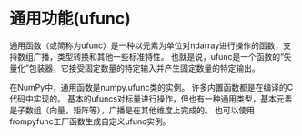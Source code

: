 # 通用功能(ufunc)

通用函数（或简称为ufunc）是一种以元素为单位对ndarray进行操作的函数，支持数组广播，类型转换和其他一些标准特性。 也就是说，ufunc是一个函数的“矢量化”包装器，它接受固定数量的特定输入并产生固定数量的特定输出。

在NumPy中，通用函数是numpy.ufunc类的实例。 许多内置函数都是在编译的C代码中实现的。 基本的ufuncs对标量进行操作，但也有一种通用类型，基本元素是子数组（向量，矩阵等），广播是在其他维度上完成的。 也可以使用frompyfunc工厂函数生成自定义ufunc实例。